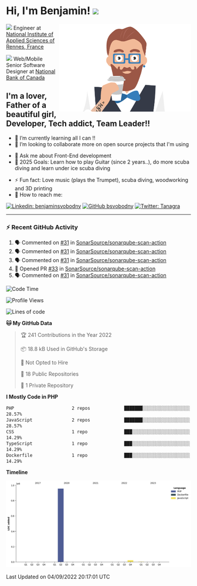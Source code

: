 <h1> Hi, I'm Benjamin! <img src="https://media.giphy.com/media/qgQUggAC3Pfv687qPC/giphy.gif" width="100px"></h1>
<img align='right' src="https://raw.githubusercontent.com/bsvobodny/bsvobodny/main/profile.png" width="360">
<p>
  <img src="https://media.giphy.com/media/ixN1f5UlViepnCjHkn/giphy.gif" width="30">&nbsp;Engineer at <a href="https://www.insa-rennes.fr/graduate-school-of-engineering.html">National Institute of Applied Sciences of Rennes, France</a>
</p>
<p>
  <img src="https://media.giphy.com/media/KJmbSTSyIzetubNgJ5/giphy.gif" width="30">&nbsp;Web/Mobile Senior Software Designer at <a href="https://www.nbc.ca/">National Bank of Canada</a>
</p>

## I'm a lover, Father of a beautiful girl, Developer, Tech addict, Team Leader!!

- 🌱 I’m currently learning all I can !!
- 👯 I’m looking to collaborate more on open source projects that I'm using
<!-- - 🤔 I’m looking for help with  -->
- 💬 Ask me about Front-End development
- 🤿 2025 Goals: Learn how to play Guitar (since 2 years..), do more scuba diving and learn under ice scuba diving
<!-- - 😄 Pronouns: ... -->
- ⚡ Fun fact: Love music (plays the Trumpet), scuba diving, woodworking and 3D printing
- 📮 How to reach me:

[![Linkedin: benjaminsvobodny](https://img.shields.io/badge/-benjaminsvobodny-blue?style=flat-square&logo=Linkedin&logoColor=white&link=https://www.linkedin.com/in/benjaminsvobodny/)](https://www.linkedin.com/in/benjaminsvobodny/)
[![GitHub bsvobodny](https://img.shields.io/github/followers/bsvobodny?label=follow&style=social)](https://github.com/bsvobodny)
[![Twitter: Tanagra](https://img.shields.io/twitter/follow/Tanagra?style=social)](https://twitter.com/Tanagra)

<!--
```javascript
const bsvobodny = {
    pronouns: "He" | "Him",
    code: ["Javascript", "TypeScript", "PHP"],
    askMeAbout: ["web dev", "tech", "app dev", "home automation", "photography", "scuba diving"],
    technologies: {
        frontEnd: {
            js: ["React", "Node", "Express"],
        },
        mobileApp: {
            native: ["React Native"]
        },
        devOps: ["AWS", "Docker🐳", "Route53", "Nginx"],
        databases: ["MySql", "sqlite", "mongoDB"]
    },
    architecture: ["Serverless Architecture", "Single page applications"],
    currentFocus: "Building better experiences for all",
    funFact: "There are two ways to write error-free programs; only the third one works"
};
```

-->

---

### :zap: Recent GitHub Activity

  <!--START_SECTION:activity-->

1. 🗣 Commented on [#31](https://github.com/SonarSource/sonarqube-scan-action/issues/31) in [SonarSource/sonarqube-scan-action](https://github.com/SonarSource/sonarqube-scan-action)
2. 🗣 Commented on [#31](https://github.com/SonarSource/sonarqube-scan-action/issues/31) in [SonarSource/sonarqube-scan-action](https://github.com/SonarSource/sonarqube-scan-action)
3. 🗣 Commented on [#31](https://github.com/SonarSource/sonarqube-scan-action/issues/31) in [SonarSource/sonarqube-scan-action](https://github.com/SonarSource/sonarqube-scan-action)
4. 💪 Opened PR [#33](https://github.com/SonarSource/sonarqube-scan-action/pull/33) in [SonarSource/sonarqube-scan-action](https://github.com/SonarSource/sonarqube-scan-action)
5. 🗣 Commented on [#31](https://github.com/SonarSource/sonarqube-scan-action/issues/31) in [SonarSource/sonarqube-scan-action](https://github.com/SonarSource/sonarqube-scan-action)
<!--END_SECTION:activity-->

<!--START_SECTION:waka-->
![Code Time](http://img.shields.io/badge/Code%20Time-0%20secs-blue)

![Profile Views](http://img.shields.io/badge/Profile%20Views-0-blue)

![Lines of code](https://img.shields.io/badge/From%20Hello%20World%20I%27ve%20Written--218%20Thousand%20lines%20of%20code-blue)

**🐱 My GitHub Data** 

> 🏆 241 Contributions in the Year 2022
 > 
> 📦 18.8 kB Used in GitHub's Storage 
 > 
> 🚫 Not Opted to Hire
 > 
> 📜 18 Public Repositories 
 > 
> 🔑 1 Private Repository 
 > 
**I Mostly Code in PHP** 

```text
PHP                      2 repos             ███████░░░░░░░░░░░░░░░░░░   28.57% 
JavaScript               2 repos             ███████░░░░░░░░░░░░░░░░░░   28.57% 
CSS                      1 repo              ███░░░░░░░░░░░░░░░░░░░░░░   14.29% 
TypeScript               1 repo              ███░░░░░░░░░░░░░░░░░░░░░░   14.29% 
Dockerfile               1 repo              ███░░░░░░░░░░░░░░░░░░░░░░   14.29%

```


**Timeline**

![Chart not found](https://raw.githubusercontent.com/bsvobodny/bsvobodny/main/charts/bar_graph.png) 


 Last Updated on 04/09/2022 20:17:01 UTC
<!--END_SECTION:waka-->

<!--
**bsvobodny/bsvobodny** is a ✨ _special_ ✨ repository because its `README.md` (this file) appears on your GitHub profile.

Here are some ideas to get you started:

- 🔭 I’m currently working on ...
- 🌱 I’m currently learning ...
- 👯 I’m looking to collaborate on ...
- 🤔 I’m looking for help with ...
- 💬 Ask me about ...
- 📫 How to reach me: ...
- 😄 Pronouns: ...
- ⚡ Fun fact: ...
-->
